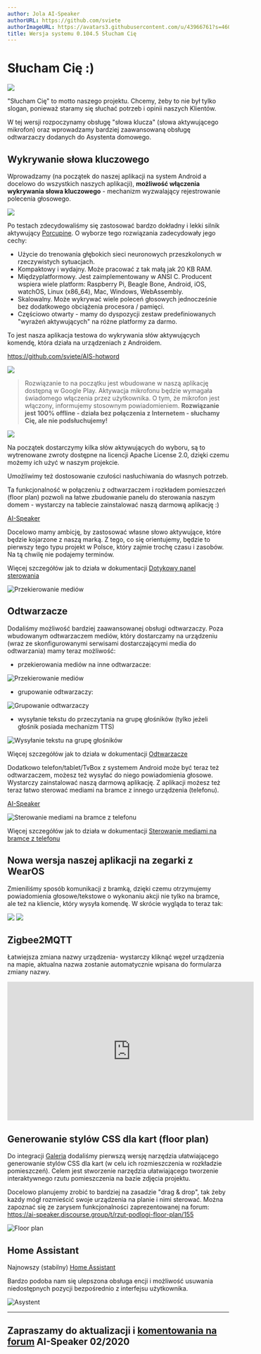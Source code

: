 ```yaml
---
author: Jola AI-Speaker
authorURL: https://github.com/sviete
authorImageURL: https://avatars3.githubusercontent.com/u/43966761?s=460&v=4
title: Wersja systemu 0.104.5 Słucham Cię
---
```



# Słucham Cię :)

![](/img/en/blog/202002/ai-speaker.png)

"Słucham Cię" to motto naszego projektu. Chcemy, żeby to nie był tylko slogan, ponieważ staramy się słuchać potrzeb i opinii naszych Klientów.

W tej wersji rozpoczynamy obsługę "słowa klucza" (słowa aktywującego mikrofon) oraz wprowadzamy bardziej zaawansowaną obsługę odtwarzaczy dodanych do Asystenta domowego.

<!--truncate-->

## Wykrywanie słowa kluczowego

Wprowadzamy (na początek do naszej aplikacji na system Android a docelowo do wszystkich naszych aplikacji), **możliwość włączenia wykrywania słowa kluczowego** - mechanizm wyzwalający rejestrowanie polecenia głosowego.

![](/img/en/blog/202002/porcupine.png)

Po testach zdecydowaliśmy się zastosować bardzo dokładny i lekki silnik aktywujący [Porcupine](https://picovoice.ai/). O wyborze tego rozwiązania zadecydowały jego cechy:
- Użycie do trenowania głębokich sieci neuronowych przeszkolonych w rzeczywistych sytuacjach.
- Kompaktowy i wydajny. Może pracować z tak małą jak 20 KB RAM.
- Międzyplatformowy. Jest zaimplementowany w ANSI C. Producent wspiera wiele platform: Raspberry Pi, Beagle Bone, Android, iOS, watchOS, Linux (x86_64), Mac, Windows, WebAssembly.
- Skalowalny. Może wykrywać wiele poleceń głosowych jednocześnie bez dodatkowego obciążenia procesora / pamięci.
- Częściowo otwarty - mamy do dyspozycji zestaw predefiniowanych "wyrażeń aktywujących" na różne platformy za darmo.



To jest nasza aplikacja testowa do wykrywania słów aktywujących komendę, która działa na urządzeniach z Androidem.

https://github.com/sviete/AIS-hotword


![](/img/en/blog/202002/ais_hot_word.png)


> Rozwiązanie to na początku jest wbudowane w naszą aplikację dostępną w Google Play.
> Aktywacja mikrofonu będzie wymagała świadomego włączenia przez użytkownika. O tym, że mikrofon jest włączony, informujemy stosownym powiadomieniem. **Rozwiązanie jest 100% offline - działa bez połączenia z Internetem - słuchamy Cię, ale nie podsłuchujemy!**



![](/img/en/blog/202002/ais_hot_word_1.png)

Na początek dostarczymy kilka słów aktywujących do wyboru, są to wytrenowane zwroty dostępne na licencji Apache License 2.0, dzięki czemu możemy ich użyć w naszym projekcie.


Umożliwimy też dostosowanie czułości nasłuchiwania do własnych potrzeb.

Ta funkcjonalność w połączeniu z odtwarzaczem i rozkładem pomieszczeń (floor plan) pozwoli na łatwe zbudowanie panelu do sterowania naszym domem - wystarczy na tablecie zainstalować naszą darmową aplikację :)


[AI-Speaker](https://play.google.com/store/apps/details?id=pl.sviete.dom&hl=en)

Docelowo mamy ambicję, by zastosować własne słowo aktywujące, które będzie kojarzone z naszą marką. Z tego, co się orientujemy, będzie to pierwszy tego typu projekt w Polsce, który zajmie trochę czasu i zasobów. Na tą chwilę nie podajemy terminów.


Więcej szczegółów jak to działa w dokumentacji [Dotykowy panel sterowania](/docs/en/ais_app_android_dom_tablet)


![Przekierowanie mediów](/img/en/frontend/apk_hot_word_options.png)


## Odtwarzacze

Dodaliśmy możliwość bardziej zaawansowanej obsługi odtwarzaczy. Poza wbudowanym odtwarzaczem mediów, który dostarczamy na urządzeniu (wraz ze skonfigurowanymi serwisami dostarczającymi media do odtwarzania) mamy teraz możliwość:

- przekierowania mediów na inne odtwarzacze:

![Przekierowanie mediów](/img/en/frontend/player_redirect.png)


- grupowanie odtwarzaczy:

![Grupowanie odtwarzaczy](/img/en/frontend/player_grup.png)


- wysyłanie tekstu do przeczytania na grupę głośników (tylko jeżeli głośnik posiada mechanizm TTS)

![Wysyłanie tekstu na grupę głośników](/img/en/frontend/player_tts.png)



Więcej szczegółów jak to działa w dokumentacji [Odtwarzacze](/docs/en/ais_app_player.html)


Dodatkowo telefon/tablet/TvBox z systemem Android może być teraz też odtwarzaczem, możesz też wysyłać do niego powiadomienia głosowe. Wystarczy zainstalować naszą darmową aplikację. Z aplikacji możesz też teraz łatwo sterować mediami na bramce z innego urządzenia (telefonu).

[AI-Speaker](https://play.google.com/store/apps/details?id=pl.sviete.dom&hl=en)


![Sterowanie mediami na bramce z telefonu](/img/en/frontend/mob_notification_media.png)

Więcej szczegółów jak to działa w dokumentacji [Sterowanie mediami na bramce z telefonu](/docs/en/ais_app_android_dom.html#sterowanie-odtwarzaczem-na-bramce)


## Nowa wersja naszej aplikacji na zegarki z WearOS

Zmieniliśmy sposób komunikacji z bramką, dzięki czemu otrzymujemy powiadomienia głosowe/tekstowe o wykonaniu akcji nie tylko na bramce, ale też na kliencie, który wysyła komendę.
W skrócie wygląda to teraz tak:


![](/img/en/blog/202002/watch_1.jpg)
![](/img/en/blog/202002/watch_2.jpg)


## Zigbee2MQTT

Łatwiejsza zmiana nazwy urządzenia- wystarczy kliknąć węzeł urządzenia na mapie, aktualna nazwa zostanie automatycznie wpisana do formularza zmiany nazwy.

<iframe width="560" height="315"  src="https://www.youtube.com/embed/jYW2V8zgcDI" frameborder="0" allowfullscreen></iframe>


## Generowanie stylów CSS dla kart (floor plan)

Do integracji [Galeria](/docs/en/next/ais_app_integration_gallery.html) dodaliśmy pierwszą wersję narzędzia ułatwiającego generowanie stylów CSS dla kart (w celu ich rozmieszczenia w rozkładzie pomieszczeń). Celem jest stworzenie narzędzia ułatwiającego tworzenie interaktywnego rzutu pomieszczenia na bazie zdjęcia projektu.

Docelowo planujemy zrobić to bardziej na zasadzie "drag & drop", tak żeby każdy mógł rozmieścić swoje urządzenia na planie i nimi sterować.
Można zapoznać się ze zarysem funkcjonalności zaprezentowanej na forum: https://ai-speaker.discourse.group/t/rzut-podlogi-floor-plan/155

![Floor plan](/img/en/blog/202002/floor_plan.png)


## Home Assistant

Najnowszy (stabilny) [Home Assistant](https://www.home-assistant.io/blog/2020/01/15/release-104)

Bardzo podoba nam się ulepszona obsługa encji i możliwość usuwania niedostępnych pozycji bezpośrednio z interfejsu użytkownika.

![Asystent](/img/en/blog/202002/ha_entity_del.png)


---
Zapraszamy do aktualizacji i [komentowania na forum](https://ai-speaker.discourse.group/)
AI-Speaker 02/2020
---
